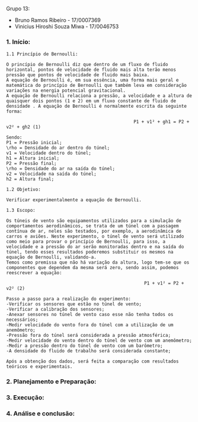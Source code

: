 Grupo 13:
- Bruno Ramos Ribeiro - 17/0007369
- Vinicius Hiroshi Souza Miwa - 17/0046753


### 1.	Início:
    1.1 Princípio de Bernoulli:

	O princípio de Bernoulli diz que dentro de um fluxo de fluido horizontal, pontos de velocidade de fluido mais alta terão menos pressão que pontos de velocidade de fluido mais baixa.
	A equação de Bernoulli é, em sua essência, uma forma mais geral e matemática do princípio de Bernoulli que também leva em consideração variações na energia potencial gravitacional. 
	A equação de Bernoulli relaciona a pressão, a velocidade e a altura de quaisquer dois pontos (1 e 2) em um fluxo constante de fluido de densidade . A equação de Bernoulli é normalmente escrita da seguinte forma:

                                                    P1 + v1² + gh1 = P2 + v2² + gh2 (1)

    Sendo:
    P1 = Pressão inicial;
    \rho = Densidade do ar dentro do túnel;
    v1 = Velocidade dentro do túnel;
    h1 = Altura inicial;
    P2 = Pressão final;
    \rho = Densidade do ar na saída do túnel;
    v2 = Velocidade na saída do túnel;
    h2 = Altura final;

    1.2 Objetivo:
	
    Verificar experimentalmente a equação de Bernoulli.

    1.3 Escopo:

	Os túneis de vento são equipamentos utilizados para a simulação de comportamentos aerodinâmicos, se trata de um túnel com a passagem contínua de ar, neles são testados, por exemplo, a aerodinâmica de carros e aviões. Neste experimento, o túnel de vento será utilizado como meio para provar o princípio de Bernoulli, para isso, a velocidade e a pressão do ar serão monitoradas dentro e na saída do túnel, tendo esses resultados poderemos substituir os mesmos na equação de Bernoulli, validando-a.
	Temos como premissa que não há variação da altura, logo tem-se que os componentes que dependem da mesma será zero, sendo assim, podemos reescrever a equação:

                                                        P1 + v1² = P2 + v2² (2)

    Passo a passo para a realização do experimento:
    -Verificar os sensores que estão no túnel de vento;
    -Verificar a calibração dos sensores;
    -Anexar sensores no túnel de vento caso esse não tenha todos os necessários;
    -Medir velocidade do vento fora do túnel com a utilização de um anemômetro;
    -Pressão fora do túnel será considerada a pressão atmosférica;
    -Medir velocidade do vento dentro do túnel de vento com um anemômetro;
    -Medir a pressão dentro do túnel de vento com um barômetro; 
    -A densidade do fluido de trabalho será considerada constante; 

	Após a obtenção dos dados, será feita a comparação com resultados teóricos e experimentais. 

   
### 2.	Planejamento e Preparação:

### 3.	Execução:
 
### 4.	Análise e conclusão:
